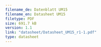 ```yaml
---
filename_de: Datenblatt UM15
filename_en: Datasheet UM15
filetype: PDF
size: 691.7 kB
version: 1.1
link: "datasheet/Datasheet_UM15_r1-1.pdf"
type: datasheet
---
```

